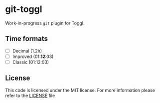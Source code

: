 git-toggl
=========
Work-in-progress `git` plugin for Toggl.


## Time formats
- [ ] Decimal (1.2h)
- [ ] Improved (01:**12**:03)
- [ ] Classic (01:12:03)

## License
This code is licensed under the MIT license. For more information please refer
to the [LICENSE](/LICENSE) file
